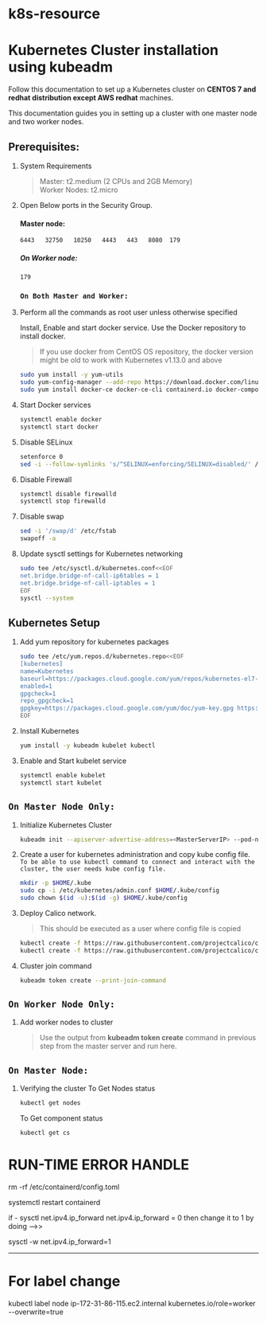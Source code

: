 # k8s-resource

# Kubernetes Cluster installation using kubeadm
Follow this documentation to set up a Kubernetes cluster on **CENTOS 7 and redhat distribution except AWS redhat** machines.

This documentation guides you in setting up a cluster with one master node and two worker nodes.

## Prerequisites: 
1. System Requirements 
    >Master: t2.medium (2 CPUs and 2GB Memory)   
    >Worker Nodes: t2.micro 

1. Open Below ports in the Security Group. 
   #### Master node: 
    `6443  
    32750  
    10250  
    4443  
    443  
    8080 
    179`

   ##### On Worker node:
    `179`  

   ### `On Both Master and Worker:`
1. Perform all the commands as root user unless otherwise specified
 
   Install, Enable and start docker service.
   Use the Docker repository to install docker.
   > If you use docker from CentOS OS repository, the docker version might be old to work with Kubernetes v1.13.0 and above

   ```sh
   sudo yum install -y yum-utils
   sudo yum-config-manager --add-repo https://download.docker.com/linux/centos/docker-ce.repo
   sudo yum install docker-ce docker-ce-cli containerd.io docker-compose-plugin
   ```
1. Start Docker services 
   ```sh
   systemctl enable docker
   systemctl start docker
   ```
1. Disable SELinux
   ```sh
   setenforce 0
   sed -i --follow-symlinks 's/^SELINUX=enforcing/SELINUX=disabled/' /etc/sysconfig/selinux
   ```
1. Disable Firewall
   ```sh
   systemctl disable firewalld
   systemctl stop firewalld
   ```
1. Disable swap
     ```sh
     sed -i '/swap/d' /etc/fstab
     swapoff -a
    ```
1. Update sysctl settings for Kubernetes networking
   ```sh
   sudo tee /etc/sysctl.d/kubernetes.conf<<EOF
   net.bridge.bridge-nf-call-ip6tables = 1
   net.bridge.bridge-nf-call-iptables = 1
   EOF
   sysctl --system
   ```
## Kubernetes Setup
1. Add yum repository for kubernetes packages 
    ```sh
    sudo tee /etc/yum.repos.d/kubernetes.repo<<EOF
    [kubernetes]
    name=Kubernetes
    baseurl=https://packages.cloud.google.com/yum/repos/kubernetes-el7-x86_64
    enabled=1
    gpgcheck=1
    repo_gpgcheck=1
    gpgkey=https://packages.cloud.google.com/yum/doc/yum-key.gpg https://packages.cloud.google.com/yum/doc/rpm-package-key.gpg
    EOF
    ```
1. Install Kubernetes
    ```sh
    yum install -y kubeadm kubelet kubectl
    ```
1. Enable and Start kubelet service
    ```sh
    systemctl enable kubelet
    systemctl start kubelet
    ```
## `On Master Node Only:`
1. Initialize Kubernetes Cluster
    ```sh
    kubeadm init --apiserver-advertise-address=<MasterServerIP> --pod-network-cidr=192.168.0.0/16
    ```
1. Create a user for kubernetes administration  and copy kube config file.   
    ``To be able to use kubectl command to connect and interact with the cluster, the user needs kube config file.``  
    ```sh
    mkdir -p $HOME/.kube
    sudo cp -i /etc/kubernetes/admin.conf $HOME/.kube/config
    sudo chown $(id -u):$(id -g) $HOME/.kube/config
    ```
1. Deploy Calico network. 
	> This should be executed as a user where config file is copied
    
    ```sh
    kubectl create -f https://raw.githubusercontent.com/projectcalico/calico/v3.26.1/manifests/tigera-operator.yaml
    kubectl create -f https://raw.githubusercontent.com/projectcalico/calico/v3.26.1/manifests/custom-resources.yaml
    ```

1. Cluster join command
    ```sh
    kubeadm token create --print-join-command
    ```
## `On Worker Node Only:`
1. Add worker nodes to cluster 
    > Use the output from __kubeadm token create__ command in previous step from the master server and run here.


## `On Master Node:`

1. Verifying the cluster
    To Get Nodes status
    ```sh
    kubectl get nodes
    ```
    To Get component status
    ```sh
    kubectl get cs
    ```

# RUN-TIME ERROR HANDLE

rm -rf /etc/containerd/config.toml

systemctl restart containerd

if - sysctl net.ipv4.ip_forward
net.ipv4.ip_forward = 0 then change it to 1 by doing -->>

sysctl -w net.ipv4.ip_forward=1

----------------------------------------
# For label change
 kubectl label node ip-172-31-86-115.ec2.internal kubernetes.io/role=worker --overwrite=true
